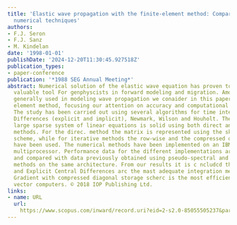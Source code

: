 ```yaml
---
title: 'Elastic wave propagation with the finite-element method: Comparison of different
  numerical techniques'
authors:
- F.J. Seron
- F.J. Sanz
- M. Kindelan
date: '1998-01-01'
publishDate: '2024-12-20T11:30:45.927518Z'
publication_types:
- paper-conference
publication: '*1988 SEG Annual Meeting*'
abstract: Numerical solution of the elastic wave equation has proven to be a very
  valuable tool For genphyscists in forward modeling and migration. Among the techniques
  generally used in modeling wave propagation we conaider in this paper the finite
  element method, focusing our attention on accuracy and computational requirements.
  The study has been carried out using several algorithms for time integration; Central
  Differences (explicit and implicit), Newmark, Wilson and Houholt. The lesulting
  large sparse system of linear equations is solid using both direct and iterative
  methods. For the direc. method the matrix is represented using the skyline storage
  scheme, while for iterative methods the row-wise and the compressed diagonal schemes
  have been used. The numerical methods have been implemented on an IBM 3090 vector
  multiprocessor. Performance data for the different implementations are presented
  and compared with data previously obtained using pseudo-spectral and finite differences
  methods on the same architecture. From our results it is c ncludcd that Newmark
  and Explicit Central Differences arc the mast adequate integration methods and Conjugate
  Gradient with compressed diagonal storage scherc is the most efficient solver for
  vector computers. © 2018 IOP Publishing Ltd.
links:
- name: URL
  url: 
    https://www.scopus.com/inward/record.uri?eid=2-s2.0-85055505237&partnerID=40&md5=42384afde672b646f127093d8ba4a738
---
```

